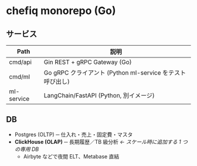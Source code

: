 # chefiq monorepo (Go)

## サービス
| Path       | 説明 |
|------------|------|
| cmd/api    | Gin REST + gRPC Gateway (Go) |
| cmd/ml     | Go gRPC クライアント (Python ml-service をテスト呼び出し) |
| ml-service | LangChain/FastAPI (Python, 別イメージ) |

## DB
* Postgres (OLTP) ─ 仕入れ・売上・固定費・マスタ
* **ClickHouse (OLAP)** ─ 長期履歴／TB 級分析 *← スケール時に追加する 1 つの専用 DB*
  * Airbyte などで夜間 ELT、Metabase 直結
